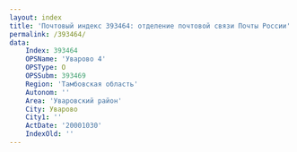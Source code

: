 ```yaml
---
layout: index
title: 'Почтовый индекс 393464: отделение почтовой связи Почты России'
permalink: /393464/
data:
    Index: 393464
    OPSName: 'Уварово 4'
    OPSType: О
    OPSSubm: 393469
    Region: 'Тамбовская область'
    Autonom: ''
    Area: 'Уваровский район'
    City: Уварово
    City1: ''
    ActDate: '20001030'
    IndexOld: ''
---
```

